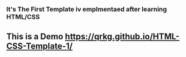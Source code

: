 ### It\'s  The First Template iv emplmentaed after learning HTML/CSS
## This is a Demo   https://qrkg.github.io/HTML-CSS-Template-1/

